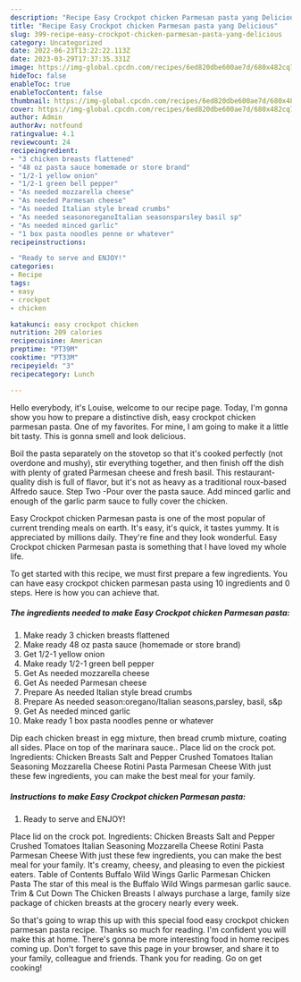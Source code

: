 ```yaml
---
description: "Recipe Easy Crockpot chicken Parmesan pasta yang Delicious"
title: "Recipe Easy Crockpot chicken Parmesan pasta yang Delicious"
slug: 399-recipe-easy-crockpot-chicken-parmesan-pasta-yang-delicious
category: Uncategorized
date: 2022-06-23T13:22:22.113Z
date: 2023-03-29T17:37:35.331Z
image: https://img-global.cpcdn.com/recipes/6ed820dbe600ae7d/680x482cq70/easy-crockpot-chicken-parmesan-pasta-recipe-main-photo.jpg
hideToc: false
enableToc: true
enableTocContent: false
thumbnail: https://img-global.cpcdn.com/recipes/6ed820dbe600ae7d/680x482cq70/easy-crockpot-chicken-parmesan-pasta-recipe-main-photo.jpg
cover: https://img-global.cpcdn.com/recipes/6ed820dbe600ae7d/680x482cq70/easy-crockpot-chicken-parmesan-pasta-recipe-main-photo.jpg
author: Admin
authorAv: notfound
ratingvalue: 4.1
reviewcount: 24
recipeingredient:
- "3 chicken breasts flattened"
- "48 oz pasta sauce homemade or store brand"
- "1/2-1 yellow onion"
- "1/2-1 green bell pepper"
- "As needed mozzarella cheese"
- "As needed Parmesan cheese"
- "As needed Italian style bread crumbs"
- "As needed seasonoreganoItalian seasonsparsley basil sp"
- "As needed minced garlic"
- "1 box pasta noodles penne or whatever"
recipeinstructions:

- "Ready to serve and ENJOY!"
categories:
- Recipe
tags:
- easy
- crockpot
- chicken

katakunci: easy crockpot chicken 
nutrition: 209 calories
recipecuisine: American
preptime: "PT39M"
cooktime: "PT33M"
recipeyield: "3"
recipecategory: Lunch

---
```



Hello everybody, it's Louise, welcome to our recipe page. Today, I'm gonna show you how to prepare a distinctive dish, easy crockpot chicken parmesan pasta. One of my favorites. For mine, I am going to make it a little bit tasty. This is gonna smell and look delicious.

Boil the pasta separately on the stovetop so that it&#39;s cooked perfectly (not overdone and mushy), stir everything together, and then finish off the dish with plenty of grated Parmesan cheese and fresh basil. This restaurant-quality dish is full of flavor, but it&#39;s not as heavy as a traditional roux-based Alfredo sauce. Step Two -Pour over the pasta sauce. Add minced garlic and enough of the garlic parm sauce to fully cover the chicken.

Easy Crockpot chicken Parmesan pasta is one of the most popular of current trending meals on earth. It's easy, it's quick, it tastes yummy. It is appreciated by millions daily. They're fine and they look wonderful. Easy Crockpot chicken Parmesan pasta is something that I have loved my whole life.


To get started with this recipe, we must first prepare a few ingredients. You can have easy crockpot chicken parmesan pasta using 10 ingredients and 0 steps. Here is how you can achieve that.

<!--inarticleads1-->

##### The ingredients needed to make Easy Crockpot chicken Parmesan pasta:

1. Make ready 3 chicken breasts flattened
1. Make ready 48 oz pasta sauce (homemade or store brand)
1. Get 1/2-1 yellow onion
1. Make ready 1/2-1 green bell pepper
1. Get As needed mozzarella cheese
1. Get As needed Parmesan cheese
1. Prepare As needed Italian style bread crumbs
1. Prepare As needed season:oregano/Italian seasons,parsley, basil, s&amp;p
1. Get As needed minced garlic
1. Make ready 1 box pasta noodles penne or whatever


Dip each chicken breast in egg mixture, then bread crumb mixture, coating all sides. Place on top of the marinara sauce.. Place lid on the crock pot. Ingredients: Chicken Breasts Salt and Pepper Crushed Tomatoes Italian Seasoning Mozzarella Cheese Rotini Pasta Parmesan Cheese With just these few ingredients, you can make the best meal for your family. 

<!--inarticleads2-->

##### Instructions to make Easy Crockpot chicken Parmesan pasta:


1. Ready to serve and ENJOY!

Place lid on the crock pot. Ingredients: Chicken Breasts Salt and Pepper Crushed Tomatoes Italian Seasoning Mozzarella Cheese Rotini Pasta Parmesan Cheese With just these few ingredients, you can make the best meal for your family. It&#39;s creamy, cheesy, and pleasing to even the pickiest eaters. Table of Contents Buffalo Wild Wings Garlic Parmesan Chicken Pasta The star of this meal is the Buffalo Wild Wings parmesan garlic sauce. Trim &amp; Cut Down The Chicken Breasts I always purchase a large, family size package of chicken breasts at the grocery nearly every week. 

So that's going to wrap this up with this special food easy crockpot chicken parmesan pasta recipe. Thanks so much for reading. I'm confident you will make this at home. There's gonna be more interesting food in home recipes coming up. Don't forget to save this page in your browser, and share it to your family, colleague and friends. Thank you for reading. Go on get cooking!

